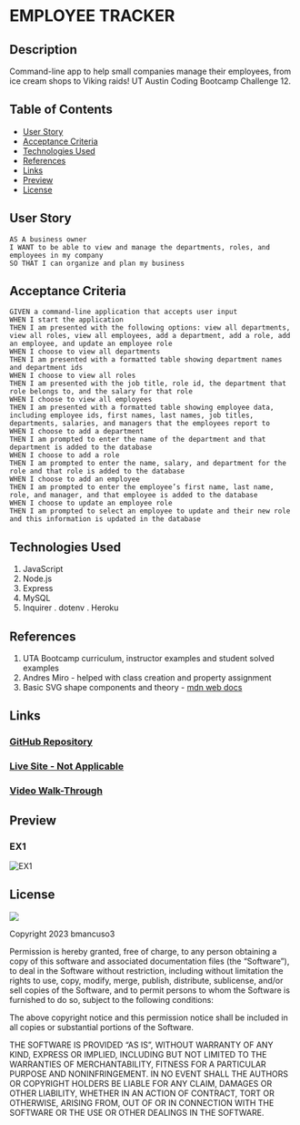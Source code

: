 # EMPLOYEE TRACKER

## Description
Command-line app to help small companies manage their employees, from ice cream shops to Viking raids!
UT Austin Coding Bootcamp Challenge 12.

## Table of Contents
* [User Story](#user-story)
* [Acceptance Criteria](#acceptance-criteria)
* [Technologies Used](#technologies-used)
* [References](#references)
* [Links](#links)
* [Preview](#preview)
* [License](#license)

## User Story
```
AS A business owner
I WANT to be able to view and manage the departments, roles, and employees in my company
SO THAT I can organize and plan my business
```

## Acceptance Criteria
```
GIVEN a command-line application that accepts user input
WHEN I start the application
THEN I am presented with the following options: view all departments, view all roles, view all employees, add a department, add a role, add an employee, and update an employee role
WHEN I choose to view all departments
THEN I am presented with a formatted table showing department names and department ids
WHEN I choose to view all roles
THEN I am presented with the job title, role id, the department that role belongs to, and the salary for that role
WHEN I choose to view all employees
THEN I am presented with a formatted table showing employee data, including employee ids, first names, last names, job titles, departments, salaries, and managers that the employees report to
WHEN I choose to add a department
THEN I am prompted to enter the name of the department and that department is added to the database
WHEN I choose to add a role
THEN I am prompted to enter the name, salary, and department for the role and that role is added to the database
WHEN I choose to add an employee
THEN I am prompted to enter the employee’s first name, last name, role, and manager, and that employee is added to the database
WHEN I choose to update an employee role
THEN I am prompted to select an employee to update and their new role and this information is updated in the database
```

## Technologies Used
1. JavaScript
2. Node.js
3. Express
4. MySQL
5. Inquirer
. dotenv
. Heroku

## References
1. UTA Bootcamp curriculum, instructor examples and student solved examples
2. Andres Miro - helped with class creation and property assignment
3. Basic SVG shape components and theory - <a href='https://developer.mozilla.org/en-US/docs/Web/SVG/Tutorial/Basic_Shapes'>mdn web docs</a>

## Links
### <a href="https://github.com/bmancuso3/employee-tracker">GitHub Repository</a>

### <a href="https://bmancuso3.github.io/employee-tracker">Live Site - Not Applicable</a>

### <a href="https://drive.google.com/file/d/1i4w-h0pWKxindg4VEiuMEb8uMyrDsiaH/view">Video Walk-Through</a>

## Preview

### EX1
<img src='./examples/gen-logo-EX1.svg' alt='EX1'/>


## License
<img src='https://img.shields.io/badge/License-MIT-yellow.svg?style=for-the-badge'>

Copyright  2023  bmancuso3

Permission is hereby granted, free of charge, to any person obtaining a copy of this software and associated documentation files (the “Software”), to deal in the Software without restriction, including without limitation the rights to use, copy, modify, merge, publish, distribute, sublicense, and/or sell copies of the Software, and to permit persons to whom the Software is furnished to do so, subject to the following conditions:

The above copyright notice and this permission notice shall be included in all copies or substantial portions of the Software.

THE SOFTWARE IS PROVIDED “AS IS”, WITHOUT WARRANTY OF ANY KIND, EXPRESS OR IMPLIED, INCLUDING BUT NOT LIMITED TO THE WARRANTIES OF MERCHANTABILITY, FITNESS FOR A PARTICULAR PURPOSE AND NONINFRINGEMENT. IN NO EVENT SHALL THE AUTHORS OR COPYRIGHT HOLDERS BE LIABLE FOR ANY CLAIM, DAMAGES OR OTHER LIABILITY, WHETHER IN AN ACTION OF CONTRACT, TORT OR OTHERWISE, ARISING FROM, OUT OF OR IN CONNECTION WITH THE SOFTWARE OR THE USE OR OTHER DEALINGS IN THE SOFTWARE.